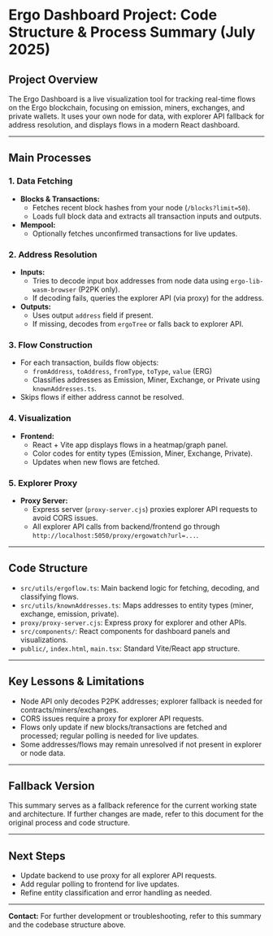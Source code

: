 # Ergo Dashboard Project: Code Structure & Process Summary (July 2025)

## Project Overview
The Ergo Dashboard is a live visualization tool for tracking real-time flows on the Ergo blockchain, focusing on emission, miners, exchanges, and private wallets. It uses your own node for data, with explorer API fallback for address resolution, and displays flows in a modern React dashboard.

---

## Main Processes

### 1. Data Fetching
- **Blocks & Transactions:**
  - Fetches recent block hashes from your node (`/blocks?limit=50`).
  - Loads full block data and extracts all transaction inputs and outputs.
- **Mempool:**
  - Optionally fetches unconfirmed transactions for live updates.

### 2. Address Resolution
- **Inputs:**
  - Tries to decode input box addresses from node data using `ergo-lib-wasm-browser` (P2PK only).
  - If decoding fails, queries the explorer API (via proxy) for the address.
- **Outputs:**
  - Uses output `address` field if present.
  - If missing, decodes from `ergoTree` or falls back to explorer API.

### 3. Flow Construction
- For each transaction, builds flow objects:
  - `fromAddress`, `toAddress`, `fromType`, `toType`, `value` (ERG)
  - Classifies addresses as Emission, Miner, Exchange, or Private using `knownAddresses.ts`.
- Skips flows if either address cannot be resolved.

### 4. Visualization
- **Frontend:**
  - React + Vite app displays flows in a heatmap/graph panel.
  - Color codes for entity types (Emission, Miner, Exchange, Private).
  - Updates when new flows are fetched.

### 5. Explorer Proxy
- **Proxy Server:**
  - Express server (`proxy-server.cjs`) proxies explorer API requests to avoid CORS issues.
  - All explorer API calls from backend/frontend go through `http://localhost:5050/proxy/ergowatch?url=...`.

---

## Code Structure

- `src/utils/ergoflow.ts`: Main backend logic for fetching, decoding, and classifying flows.
- `src/utils/knownAddresses.ts`: Maps addresses to entity types (miner, exchange, emission, private).
- `proxy/proxy-server.cjs`: Express proxy for explorer and other APIs.
- `src/components/`: React components for dashboard panels and visualizations.
- `public/`, `index.html`, `main.tsx`: Standard Vite/React app structure.

---

## Key Lessons & Limitations
- Node API only decodes P2PK addresses; explorer fallback is needed for contracts/miners/exchanges.
- CORS issues require a proxy for explorer API requests.
- Flows only update if new blocks/transactions are fetched and processed; regular polling is needed for live updates.
- Some addresses/flows may remain unresolved if not present in explorer or node data.

---

## Fallback Version
This summary serves as a fallback reference for the current working state and architecture. If further changes are made, refer to this document for the original process and code structure.

---

## Next Steps
- Update backend to use proxy for all explorer API requests.
- Add regular polling to frontend for live updates.
- Refine entity classification and error handling as needed.

---

**Contact:** For further development or troubleshooting, refer to this summary and the codebase structure above.
